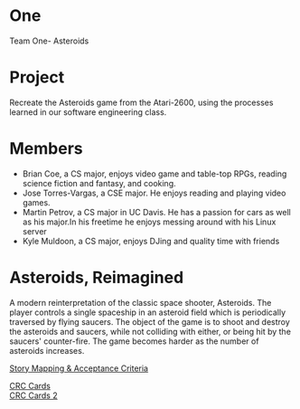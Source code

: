 # One
Team One- Asteroids

# Project
Recreate the Asteroids game from the Atari-2600, using the processes learned in
our software engineering class.


# Members
* Brian Coe, a CS major, enjoys video game and table-top RPGs, reading science
  fiction and fantasy, and cooking.
* Jose Torres-Vargas, a CSE major. He enjoys reading and playing video games. 
* Martin Petrov, a CS major in UC Davis. He has a passion for cars as well as 
  his major.In his freetime he enjoys messing around with his Linux server
* Kyle Muldoon, a CS major, enjoys DJing and quality time with friends

# Asteroids, Reimagined
A modern reinterpretation of the classic space shooter, Asteroids. The player 
controls a single spaceship in an asteroid field which is periodically traversed
by flying saucers. The object of the game is to shoot and destroy the asteroids
and saucers, while not colliding with either, or being hit by the saucers' 
counter-fire. The game becomes harder as the number of asteroids increases.

[Story Mapping & Acceptance Criteria](https://github.com/ecs160ss12019/One/blob/master/StoryMapping.md)

[CRC Cards](https://github.com/ecs160ss12019/One/blob/master/CRC.md)  
[CRC Cards 2](https://github.com/ecs160ss12019/One/blob/master/CRC2.md)  


